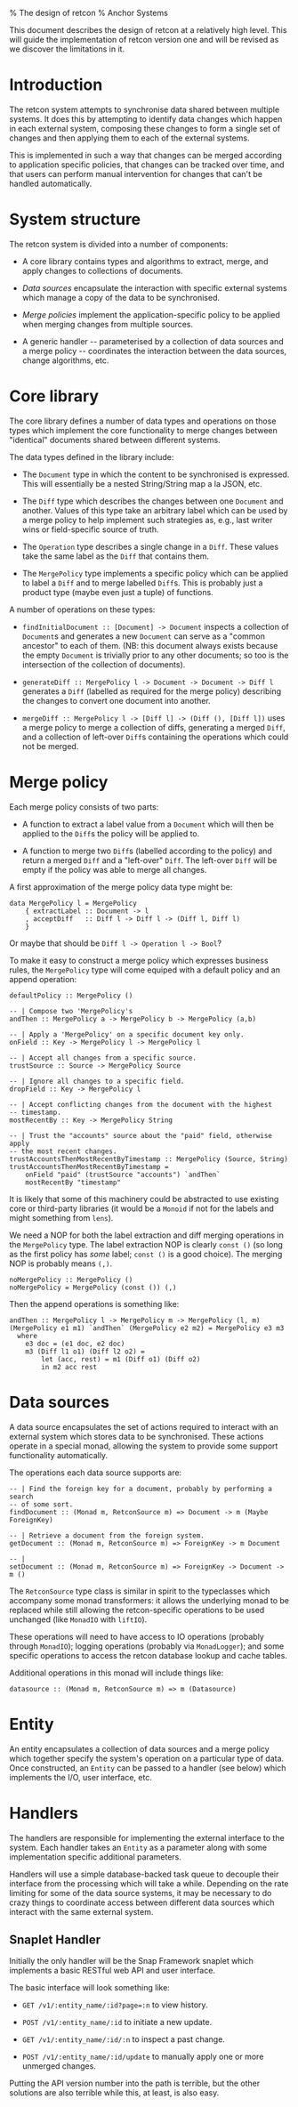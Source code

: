 % The design of retcon
% Anchor Systems

This document describes the design of retcon at a relatively high level.
This will guide the implementation of retcon version one and will be
revised as we discover the limitations in it.

# Introduction

The retcon system attempts to synchronise data shared between multiple
systems. It does this by attempting to identify data changes which
happen in each external system, composing these changes to form a single
set of changes and then applying them to each of the external systems.

This is implemented in such a way that changes can be merged according
to application specific policies, that changes can be tracked over time,
and that users can perform manual intervention for changes that can't be
handled automatically.

# System structure

The retcon system is divided into a number of components:

- A core library contains types and algorithms to extract, merge, and
  apply changes to collections of documents.

- *Data sources* encapsulate the interaction with specific external
  systems which manage a copy of the data to be synchronised.

- *Merge policies* implement the application-specific policy to be
  applied when merging changes from multiple sources.

- A generic handler -- parameterised by a collection of data sources and
  a merge policy -- coordinates the interaction between the data
  sources, change algorithms, etc.

# Core library

The core library defines a number of data types and operations on those
types which implement the core functionality to merge changes between
"identical" documents shared between different systems.

The data types defined in the library include:

- The `Document` type in which the content to be synchronised is
  expressed. This will essentially be a nested String/String map a la
  JSON, etc.

- The `Diff` type which describes the changes between one `Document` and
  another. Values of this type take an arbitrary label which can be used
  by a merge policy to help implement such strategies as, e.g., last
  writer wins or field-specific source of truth.

- The `Operation` type describes a single change in a `Diff`. These
  values take the same label as the `Diff` that contains them.

- The `MergePolicy` type implements a specific policy which can be
  applied to label a `Diff` and to merge labelled `Diff`s. This is
  probably just a product type (maybe even just a tuple) of functions.

A number of operations on these types:

- `findInitialDocument :: [Document] -> Document` inspects a collection
  of `Document`s and generates a new `Document` can serve as a "common
  ancestor" to each of them. (NB: this document always exists because
  the empty `Document` is trivially prior to any other documents; so too
  is the intersection of the collection of documents).

- `generateDiff :: MergePolicy l -> Document -> Document -> Diff l`
  generates a `Diff` (labelled as required for the merge policy)
  describing the changes to convert one document into another.

- `mergeDiff :: MergePolicy l -> [Diff l] -> (Diff (), [Diff l])`
  uses a merge policy to merge a collection of diffs, generating a
  merged `Diff`, and a collection of left-over `Diff`s containing the
  operations which could not be merged.

# Merge policy

Each merge policy consists of two parts:

- A function to extract a label value from a `Document` which will then
  be applied to the `Diff`s the policy will be applied to.

- A function to merge two `Diff`s (labelled according to the policy) and
  return a merged `Diff` and a "left-over" `Diff`. The left-over `Diff`
  will be empty if the policy was able to merge all changes.

A first approximation of the merge policy data type might be:

````{.haskell}
data MergePolicy l = MergePolicy
    { extractLabel :: Document -> l
    , acceptDiff   :: Diff l -> Diff l -> (Diff l, Diff l)
    }
````

Or maybe that should be `Diff l -> Operation l -> Bool`?

To make it easy to construct a merge policy which expresses business
rules, the `MergePolicy` type will come equiped with a default policy
and an append operation:

````{.haskell}
defaultPolicy :: MergePolicy ()

-- | Compose two 'MergePolicy's
andThen :: MergePolicy a -> MergePolicy b -> MergePolicy (a,b)

-- | Apply a 'MergePolicy' on a specific document key only.
onField :: Key -> MergePolicy l -> MergePolicy l

-- | Accept all changes from a specific source.
trustSource :: Source -> MergePolicy Source

-- | Ignore all changes to a specific field.
dropField :: Key -> MergePolicy l

-- | Accept conflicting changes from the document with the highest
-- timestamp.
mostRecentBy :: Key -> MergePolicy String

-- | Trust the "accounts" source about the "paid" field, otherwise apply
-- the most recent changes.
trustAccountsThenMostRecentByTimestamp :: MergePolicy (Source, String)
trustAccountsThenMostRecentByTimestamp = 
    onField "paid" (trustSource "accounts") `andThen`
    mostRecentBy "timestamp"
````

It is likely that some of this machinery could be abstracted to use
existing core or third-party libraries (it would be a `Monoid` if not
for the labels and might something from `lens`).

We need a NOP for both the label extraction and diff merging operations
in the `MergePolicy` type. The label extraction NOP is clearly `const
()` (so long as the first policy has *some* label; `const ()` is a good
choice). The merging NOP is probably means `(,)`.

````{.haskell}
noMergePolicy :: MergePolicy ()
noMergePolicy = MergePolicy (const ()) (,)
````

Then the append operations is something like:

````{.haskell}
andThen :: MergePolicy l -> MergePolicy m -> MergePolicy (l, m)
(MergePolicy e1 m1) `andThen` (MergePolicy e2 m2) = MergePolicy e3 m3
  where
    e3 doc = (e1 doc, e2 doc)
    m3 (Diff l1 o1) (Diff l2 o2) =
        let (acc, rest) = m1 (Diff o1) (Diff o2)
        in m2 acc rest
````

# Data sources

A data source encapsulates the set of actions required to interact with
an external system which stores data to be synchronised. These actions
operate in a special monad, allowing the system to provide some support
functionality automatically.

The operations each data source supports are:

````{.haskell}
-- | Find the foreign key for a document, probably by performing a search
-- of some sort.
findDocument :: (Monad m, RetconSource m) => Document -> m (Maybe ForeignKey)

-- | Retrieve a document from the foreign system.
getDocument :: (Monad m, RetconSource m) => ForeignKey -> m Document

-- | 
setDocument :: (Monad m, RetconSource m) => ForeignKey -> Document -> m ()
````

The `RetconSource` type class is similar in spirit to the typeclasses
which accompany some monad transformers: it allows the underlying monad
to be replaced while still allowing the retcon-specific operations to be
used unchanged (like `MonadIO` with `liftIO`).

These operations will need to have access to IO operations (probably through
`MonadIO`); logging operations (probably via `MonadLogger`); and some specific
operations to access the retcon database lookup and cache tables.

Additional operations in this monad will include things like:

````{.haskell}
datasource :: (Monad m, RetconSource m) => m (Datasource)
````

# Entity

An entity encapsulates a collection of data sources and a merge policy
which together specify the system's operation on a particular type of
data. Once constructed, an `Entity` can be passed to a handler (see
below) which implements the I/O, user interface, etc.

# Handlers

The handlers are responsible for implementing the external interface to the
system. Each handler takes an `Entity` as a parameter along with some
implementation specific additional parameters.

Handlers will use a simple database-backed task queue to decouple their
interface from the processing which will take a while. Depending on the rate
limiting for some of the data source systems, it may be necessary to do crazy
things to coordinate access between different data sources which interact with
the same external system.

## Snaplet Handler

Initially the only handler will be the Snap Framework snaplet which implements
a basic RESTful web API and user interface.

The basic interface will look something like:

- `GET /v1/:entity_name/:id?page=:n` to view history.

- `POST /v1/:entity_name/:id` to initiate a new update.

- `GET /v1/:entity_name/:id/:n` to inspect a past change.

- `POST /v1/:entity_name/:id/update` to manually apply one or more unmerged
  changes.

Putting the API version number into the path is terrible, but the other
solutions are also terrible while this, at least, is also easy.


